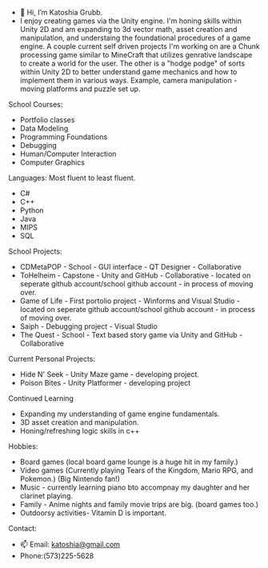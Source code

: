- 👋 Hi, I’m Katoshia Grubb. 
- I enjoy creating games via the Unity engine. I'm honing skills within Unity 2D and am expanding to 3d vector math, asset creation and manipulation, and understaing the foundational procedures of a game engine. A couple current self driven projects I'm working on are a Chunk processing game similar to MineCraft that utilizes genrative landscape to create a world for the user. The other is a "hodge podge" of sorts within Unity 2D to better understand game mechanics and how to implement them in various ways. Example, camera manipulation - moving platforms and puzzle set up. 

School Courses:
- Portfolio classes
- Data Modeling
- Programming Foundations
- Debugging
- Human/Computer Interaction
- Computer Graphics

Languages: Most fluent to least fluent.
- C#
- C++
- Python
- Java
- MIPS
- SQL

School Projects:
-  CDMetaPOP - School - GUI interface - QT Designer - Collaborative
-  ToHelheim - Capstone - Unity and GitHub - Collaborative - located on seperate github account/school github account - in process of moving over.
-  Game of Life - First portolio project - Winforms and Visual Studio - located on seperate github account/school github account - in process of moving over.
-  Saiph - Debugging project - Visual Studio
-  The Quest - School - Text based story game via Unity and GitHub - Collaborative

Current Personal Projects:
- Hide N' Seek - Unity Maze game - developing project.
- Poison Bites - Unity Platformer - developing project

Continued Learning
- Expanding my understanding of game engine fundamentals.
- 3D asset creation and manipulation.
- Honing/refreshing logic skills in c++

Hobbies:
- Board games (local board game lounge is a huge hit in my family.)
- Video games (Currently playing Tears of the Kingdom, Mario RPG, and Pokemon.) (Big Nintendo fan!)
- Music - currently learning piano bto accompnay my daughter and her clarinet playing.
- Family - Anime nights and family movie trips are big. (board games too.)
- Outdoorsy activities- Vitamin D is important.

Contact:
- 📫 Email: katoshia@gmail.com
- Phone:(573)225-5628

<!---
katoshia/katoshia is a ✨ special ✨ repository because its `README.md` (this file) appears on your GitHub profile.
You can click the Preview link to take a look at your changes.
--->
